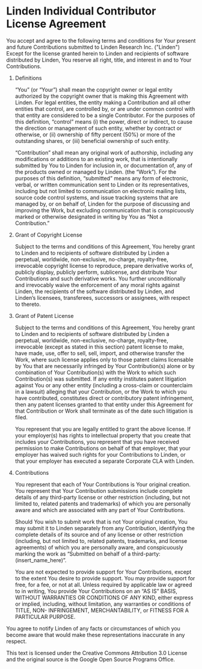 # Linden Individual Contributor License Agreement

You accept and agree to the following terms and conditions for Your present and future Contributions submitted to Linden Research Inc. ("Linden") Except for the license granted herein to Linden and recipients of software distributed by Linden, You reserve all right, title, and interest in and to Your Contributions.

1. Definitions

    “You” (or “Your”) shall mean the copyright owner or legal entity authorized by the copyright owner that is making this Agreement with Linden. For legal entities, the entity making a Contribution and all other entities that control, are controlled by, or are under common control with that entity are considered to be a single Contributor. For the purposes of this definition, “control” means (i) the power, direct or indirect, to cause the direction or management of such entity, whether by contract or otherwise, or (ii) ownership of fifty percent (50%) or more of the outstanding shares, or (iii) beneficial ownership of such entity.

    “Contribution” shall mean any original work of authorship, including any modifications or additions to an existing work, that is intentionally submitted by You to Linden for inclusion in, or documentation of, any of the products owned or managed by Linden. (the “Work”). For the purposes of this definition, “submitted” means any form of electronic, verbal, or written communication sent to Linden or its representatives, including but not limited to communication on electronic mailing lists, source code control systems, and issue tracking systems that are managed by, or on behalf of, Linden for the purpose of discussing and improving the Work, but excluding communication that is conspicuously marked or otherwise designated in writing by You as “Not a Contribution.”

2. Grant of Copyright License

    Subject to the terms and conditions of this Agreement, You hereby grant to Linden and to recipients of software distributed by Linden a perpetual, worldwide, non-exclusive, no-charge, royalty-free, irrevocable copyright license to reproduce, prepare derivative works of, publicly display, publicly perform, sublicense, and distribute Your Contributions and such derivative works. You further unconditionally and irrevocably waive the enforcement of any moral rights against Linden, the recipients of the software distributed by Linden, and Linden’s  licensees, transferees, successors or assignees, with respect to thereto.

3. Grant of Patent License

    Subject to the terms and conditions of this Agreement, You hereby grant to Linden and to recipients of software distributed by Linden a perpetual, worldwide, non-exclusive, no-charge, royalty-free, irrevocable (except as stated in this section) patent license to make, have made, use, offer to sell, sell, import, and otherwise transfer the Work, where such license applies only to those patent claims licensable by You that are necessarily infringed by Your Contribution(s) alone or by combination of Your Contribution(s) with the Work to which such Contribution(s) was submitted. If any entity institutes patent litigation against You or any other entity (including a cross-claim or counterclaim in a lawsuit) alleging that your Contribution, or the Work to which you have contributed, constitutes direct or contributory patent infringement, then any patent licenses granted to that entity under this Agreement for that Contribution or Work shall terminate as of the date such litigation is filed.

    You represent that you are legally entitled to grant the above license. If your employer(s) has rights to intellectual property that you create that includes your Contributions, you represent that you have received permission to make Contributions on behalf of that employer, that your employer has waived such rights for your Contributions to Linden, or that your employer has executed a separate Corporate CLA with Linden.

4. Contributions

    You represent that each of Your Contributions is Your original creation. You represent that Your Contribution submissions include complete details of any third-party license or other restriction (including, but not limited to, related patents and trademarks) of which you are personally aware and which are associated with any part of Your Contributions.

    Should You wish to submit work that is not Your original creation, You may submit it to Linden separately from any Contribution, identifying the complete details of its source and of any license or other restriction (including, but not limited to, related patents, trademarks, and license agreements) of which you are personally aware, and conspicuously marking the work as “Submitted on behalf of a third-party: (insert_name_here)”.

    You are not expected to provide support for Your Contributions, except to the extent You desire to provide support. You may provide support for free, for a fee, or not at all. Unless required by applicable law or agreed to in writing, You provide Your Contributions on an “AS IS” BASIS, WITHOUT WARRANTIES OR CONDITIONS OF ANY KIND, either express or implied, including, without limitation, any warranties or conditions of TITLE, NON- INFRINGEMENT, MERCHANTABILITY, or FITNESS FOR A PARTICULAR PURPOSE.

You agree to notify Linden of any facts or circumstances of which you become aware that would make these representations inaccurate in any respect.

This text is licensed under the Creative Commons Attribution 3.0 License and the original source is the Google Open Source Programs Office.
